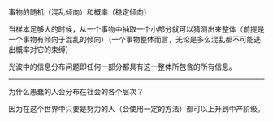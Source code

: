 事物的随机（混乱倾向）和概率（稳定倾向）

当样本足够大的时候，从一个事物中抽取一个小部分就可以猜测出来整体（前提是一个事物有倾向于混乱的倾向）（一个事物整体而言，无论是多么混乱都不可能逃出概率对它的束缚）

光波中的信息分布问题即任何一部分都具有这一整体所包含的所有信息。
___
为什么愚蠢的人会分布在社会的各个层次？

因为在这个世界中只要是努力的人（会使用一定的方法）都可以上升到中产阶级。